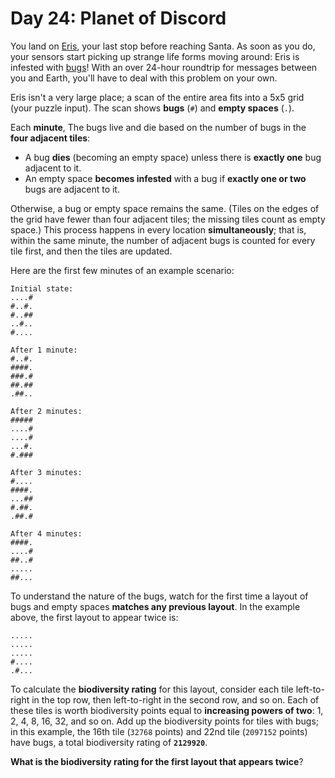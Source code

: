 # Day 24: Planet of Discord
You land on [Eris](https://en.wikipedia.org/wiki/Eris_(dwarf_planet)), your last stop before reaching Santa. As soon as 
you do, your sensors start picking up strange life forms moving around: Eris is infested with 
[bugs](https://www.nationalgeographic.org/thisday/sep9/worlds-first-computer-bug/)! With an over 24-hour roundtrip for 
messages between you and Earth, you'll have to deal with this problem on your own.

Eris isn't a very large place; a scan of the entire area fits into a 5x5 grid (your puzzle input). The scan shows 
**bugs** (`#`) and **empty spaces** (`.`).

Each **minute**, The bugs live and die based on the number of bugs in the **four adjacent tiles**:
* A bug **dies** (becoming an empty space) unless there is **exactly one** bug adjacent to it.
* An empty space **becomes infested** with a bug if **exactly one or two** bugs are adjacent to it.

Otherwise, a bug or empty space remains the same. (Tiles on the edges of the grid have fewer than four adjacent tiles; 
the missing tiles count as empty space.) This process happens in every location **simultaneously**; that is, within the 
same minute, the number of adjacent bugs is counted for every tile first, and then the tiles are updated.

Here are the first few minutes of an example scenario:
```
Initial state:
....#
#..#.
#..##
..#..
#....

After 1 minute:
#..#.
####.
###.#
##.##
.##..

After 2 minutes:
#####
....#
....#
...#.
#.###

After 3 minutes:
#....
####.
...##
#.##.
.##.#

After 4 minutes:
####.
....#
##..#
.....
##...
```
To understand the nature of the bugs, watch for the first time a layout of bugs and empty spaces **matches any previous 
layout**. In the example above, the first layout to appear twice is:
```
.....
.....
.....
#....
.#...
```
To calculate the **biodiversity rating** for this layout, consider each tile left-to-right in the top row, then 
left-to-right in the second row, and so on. Each of these tiles is worth biodiversity points equal to **increasing 
powers of two**: 1, 2, 4, 8, 16, 32, and so on. Add up the biodiversity points for tiles with bugs; in this example, the 
16th tile (`32768` points) and 22nd tile (`2097152` points) have bugs, a total biodiversity rating of **`2129920`**.

**What is the biodiversity rating for the first layout that appears twice**?
